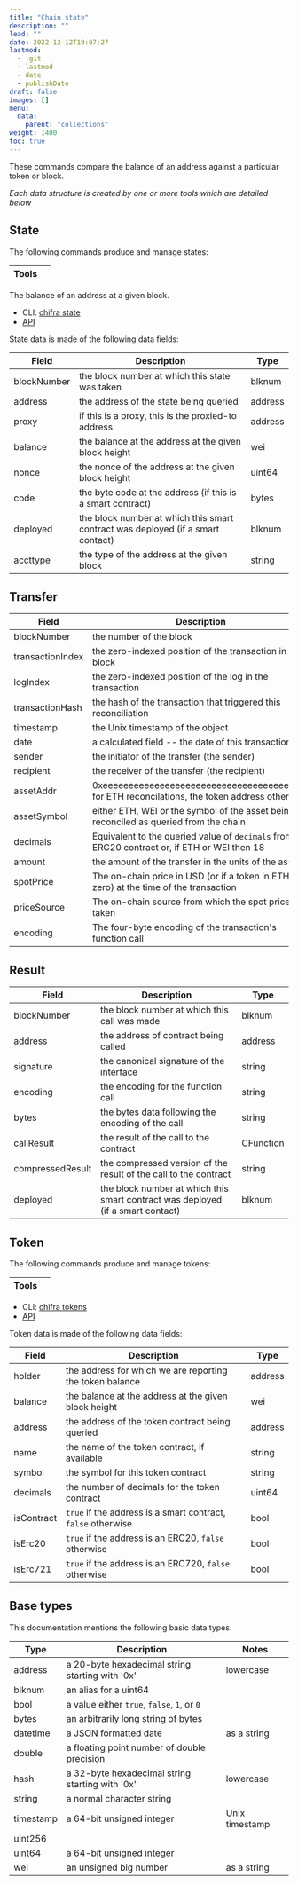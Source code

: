```yaml
---
title: "Chain state"
description: ""
lead: ""
date: 2022-12-12T19:07:27
lastmod:
  - :git
  - lastmod
  - date
  - publishDate
draft: false
images: []
menu:
  data:
    parent: "collections"
weight: 1400
toc: true
---
```


These commands compare the balance of an address against a particular token or block.

_Each data structure is created by one or more tools which are detailed below_

## State

The following commands produce and manage states:

| Tools |     |
| ----- | --- |

The balance of an address at a given block.

* CLI: [chifra state](/docs/chifra/chainstate/#chifra-state)
* [API](/api#operation/chainstate-state)

State data is made of the following data fields:

| Field       | Description                                                                     | Type    |
| ----------- | ------------------------------------------------------------------------------- | ------- |
| blockNumber | the block number at which this state was taken                                  | blknum  |
| address     | the address of the state being queried                                          | address |
| proxy       | if this is a proxy, this is the proxied-to address                              | address |
| balance     | the balance at the address at the given block height                            | wei     |
| nonce       | the nonce of the address at the given block height                              | uint64  |
| code        | the byte code at the address (if this is a smart contract)                      | bytes   |
| deployed    | the block number at which this smart contract was deployed (if a smart contact) | blknum  |
| accttype    | the type of the address at the given block                                      | string  |


## Transfer


| Field            | Description                                                                                    | Type      |
| ---------------- | ---------------------------------------------------------------------------------------------- | --------- |
| blockNumber      | the number of the block                                                                        | blknum    |
| transactionIndex | the zero-indexed position of the transaction in the block                                      | blknum    |
| logIndex         | the zero-indexed position of the log in the transaction                                        | blknum    |
| transactionHash  | the hash of the transaction that triggered this reconciliation                                 | hash      |
| timestamp        | the Unix timestamp of the object                                                               | timestamp |
| date             | a calculated field -- the date of this transaction                                             | datetime  |
| sender           | the initiator of the transfer (the sender)                                                     | address   |
| recipient        | the receiver of the transfer (the recipient)                                                   | address   |
| assetAddr        | 0xeeeeeeeeeeeeeeeeeeeeeeeeeeeeeeeeeeeeeeee for ETH reconcilations, the token address otherwise | address   |
| assetSymbol      | either ETH, WEI or the symbol of the asset being reconciled as queried from the chain          | string    |
| decimals         | Equivalent to the queried value of `decimals` from an ERC20 contract or, if ETH or WEI then 18 | uint64    |
| amount           | the amount of the transfer in the units of the asset                                           | uint256   |
| spotPrice        | The on-chain price in USD (or if a token in ETH, or zero) at the time of the transaction       | double    |
| priceSource      | The on-chain source from which the spot price was taken                                        | string    |
| encoding         | The four-byte encoding of the transaction's function call                                      | string    |

## Result


| Field            | Description                                                                     | Type      |
| ---------------- | ------------------------------------------------------------------------------- | --------- |
| blockNumber      | the block number at which this call was made                                    | blknum    |
| address          | the address of contract being called                                            | address   |
| signature        | the canonical signature of the interface                                        | string    |
| encoding         | the encoding for the function call                                              | string    |
| bytes            | the bytes data following the encoding of the call                               | string    |
| callResult       | the result of the call to the contract                                          | CFunction |
| compressedResult | the compressed version of the result of the call to the contract                | string    |
| deployed         | the block number at which this smart contract was deployed (if a smart contact) | blknum    |

## Token

The following commands produce and manage tokens:

| Tools |     |
| ----- | --- |

* CLI: [chifra tokens](/docs/chifra/chainstate/#chifra-tokens)
* [API](/api#operation/chainstate-tokens)

Token data is made of the following data fields:

| Field      | Description                                                  | Type    |
| ---------- | ------------------------------------------------------------ | ------- |
| holder     | the address for which we are reporting the token balance     | address |
| balance    | the balance at the address at the given block height         | wei     |
| address    | the address of the token contract being queried              | address |
| name       | the name of the token contract, if available                 | string  |
| symbol     | the symbol for this token contract                           | string  |
| decimals   | the number of decimals for the token contract                | uint64  |
| isContract | `true` if the address is a smart contract, `false` otherwise | bool    |
| isErc20    | `true` if the address is an ERC20, `false` otherwise         | bool    |
| isErc721   | `true` if the address is an ERC720, `false` otherwise        | bool    |


## Base types

This documentation mentions the following basic data types.

| Type      | Description                                     | Notes          |
| --------- | ----------------------------------------------- | -------------- |
| address   | a 20-byte hexadecimal string starting with '0x' | lowercase      |
| blknum    | an alias for a uint64                           |                |
| bool      | a value either `true`, `false`, `1`, or `0`     |                |
| bytes     | an arbitrarily long string of bytes             |                |
| datetime  | a JSON formatted date                           | as a string    |
| double    | a floating point number of double precision     |                |
| hash      | a 32-byte hexadecimal string starting with '0x' | lowercase      |
| string    | a normal character string                       |                |
| timestamp | a 64-bit unsigned integer                       | Unix timestamp |
| uint256   |                                                 |                |
| uint64    | a 64-bit unsigned integer                       |                |
| wei       | an unsigned big number                          | as a string    |
